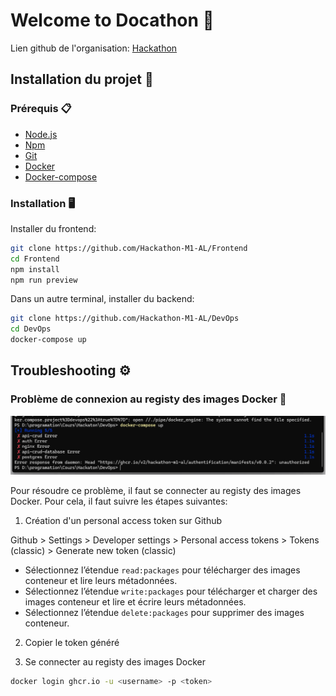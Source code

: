 # Welcome to Docathon 🎉

Lien github de l'organisation: [Hackathon]("https://github.com/Hackathon-M1-AL")

## Installation du projet 🚀

### Prérequis 📋

-   [Node.js](https://nodejs.org/en/)
-   [Npm](https://www.npmjs.com/)
-   [Git](https://git-scm.com/)
-   [Docker](https://www.docker.com/)
-   [Docker-compose](https://docs.docker.com/compose/)

### Installation 🖥️

Installer du frontend:

```bash
git clone https://github.com/Hackathon-M1-AL/Frontend
cd Frontend
npm install
npm run preview
```

Dans un autre terminal, installer du backend:

```bash
git clone https://github.com/Hackathon-M1-AL/DevOps
cd DevOps
docker-compose up
```

## Troubleshooting ⚙️

### Problème de connexion au registy des images Docker 🐳

![error](./images/error.png)

Pour résoudre ce problème, il faut se connecter au registy des images Docker. Pour cela, il faut suivre les étapes suivantes:

1. Création d'un personal access token sur Github

Github > Settings > Developer settings > Personal access tokens > Tokens (classic) > Generate new token (classic)

-   Sélectionnez l’étendue `read:packages` pour télécharger des images conteneur et lire leurs métadonnées.
-   Sélectionnez l’étendue `write:packages` pour télécharger et charger des images conteneur et lire et écrire leurs métadonnées.
-   Sélectionnez l’étendue `delete:packages` pour supprimer des images conteneur.

2. Copier le token généré

3. Se connecter au registy des images Docker

```bash
docker login ghcr.io -u <username> -p <token>
```
